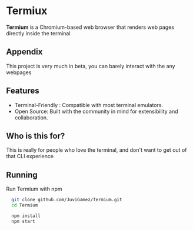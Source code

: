
# Termiux

**Termium** is a Chromium-based web browser that renders web pages directly inside the terminal


## Appendix

This project is very much in beta, you can barely interact with the any webpages


## Features

- Terminal-Friendly : Compatible with most terminal emulators.
- Open Source: Built with the community in mind for extensibility and collaboration.


## Who is this for?

This is really for people who love the terminal, and don't want to get out of that CLI experience


## Running

Run Termium with npm

```bash
  git clone github.com/JuviGamez/Termium.git
  cd Termium
```

```bash
  npm install
  npm start
```
    

